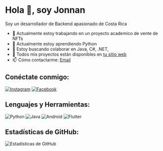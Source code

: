 # Hola 👋, soy Jonnan

Soy un desarrollador de Backend apasionado de Costa Rica

- 🔭 Actualmente estoy trabajando en un proyecto academico de vente de NFTs
- 🌱 Actualmente estoy aprendiendo Python
- 👯 Estoy buscando colaborar en Java, C#, .NET, 
- 💼 Todos mis proyectos están disponibles en [tu sitio web](https://github.com/pais712?tab=repositories)
- 📫 Cómo contactarme: [Email](jonnanpais90@gmail.com)

## Conéctate conmigo:
[![Instagram](https://img.shields.io/badge/-Instagram-E4405F?style=flat-square&logo=instagram&logoColor=white)](https://www.instagram.com/pais_712/)
[![Facebook](https://img.shields.io/badge/-Facebook-1877F2?style=flat-square&logo=facebook&logoColor=white)](https://www.facebook.com/JonnanPaís/)

## Lenguajes y Herramientas:
![Python](https://img.shields.io/badge/-Python-3776AB?style=flat-square&logo=python&logoColor=white)
![Java](https://img.shields.io/badge/-Java-007396?style=flat-square&logo=java&logoColor=white)
![Android](https://img.shields.io/badge/-Android-3DDC84?style=flat-square&logo=android&logoColor=white)
![Flutter](https://img.shields.io/badge/-Flutter-02569B?style=flat-square&logo=flutter&logoColor=white)

<!-- Puedes agregar más iconos de lenguajes y herramientas de acuerdo a tus habilidades -->

## Estadísticas de GitHub:
![Estadísticas de GitHub](https://github-readme-stats.vercel.app/api?username=tuusuario&show_icons=true&theme=radical)
